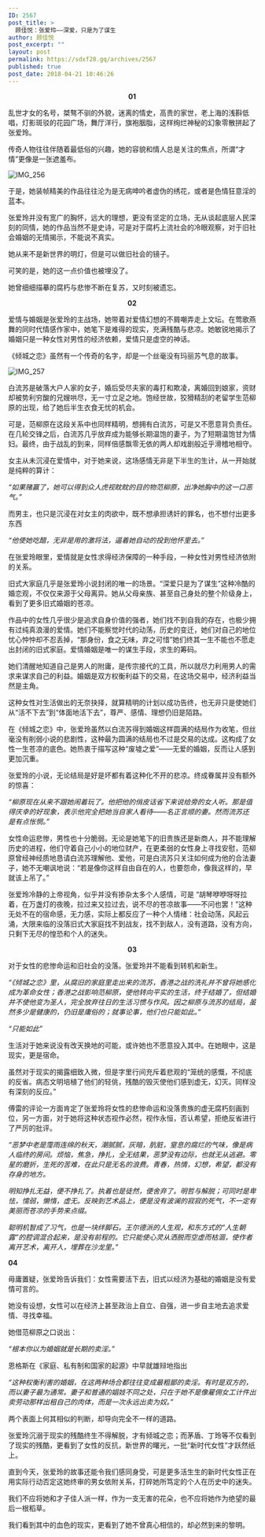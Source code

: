 ```yaml
---
ID: 2567
post_title: >
  顾佳悦：张爱玲——深爱，只是为了谋生
author: 顾佳悦
post_excerpt: ""
layout: post
permalink: https://sdxf28.gq/archives/2567
published: true
post_date: 2018-04-21 10:46:26
---
```

<p style="text-align: center;"><strong>01</strong></p>
乱世才女的名号，桀骜不驯的外貌，迷离的情史，高贵的家世，老上海的浅斟低唱，灯影斑驳的花园广场，舞厅洋行，旗袍胭脂，这样绚烂神秘的幻象零散拼起了张爱玲。

传奇人物往往伴随着最低俗的兴趣，她的容貌和情人总是关注的焦点，所谓“才情”更像是一张遮羞布。

<img class="wp-image-2569 aligncenter" src="https://sdxf26.gq/wp-content/uploads/2018/04/2018042110395310.jpeg" alt="IMG_256" />

于是，她装帧精美的作品往往沦为是无病呻吟者虚伪的绣花，或者是色情狂意淫的蓝本。

张爱玲并没有宽广的胸怀，远大的理想，更没有坚定的立场，无从谈起底层人民深刻的同情，她的作品当然不是史诗，可是对于腐朽上流社会的冷眼观察，对于旧社会婚姻的无情揭示，不能说不真实。

她从来不是新世界的明灯，但是可以做旧社会的镜子。

可笑的是，她的这一点价值也被埋没了。

她曾细细描摹的腐朽与悲惨不断在复苏，又时刻被遗忘。
<p style="text-align: center;"><strong>02</strong></p>
爱情与婚姻是张爱玲的主战场，她带着对爱情幻想的不屑嘲弄走上文坛。在莺歌燕舞的同时代情感作家中，她笔下是难得的现实，充满残酷与悲凉。她敏锐地揭示了婚姻只是一种女性对男性的经济依赖，爱情只是虚空的神话。

《倾城之恋》虽然有一个传奇的名字，却是一个丝毫没有玛丽苏气息的故事。

<img class="wp-image-2570 aligncenter" src="https://sdxf26.gq/wp-content/uploads/2018/04/2018042110395713.jpeg" alt="IMG_257" />

白流苏是破落大户人家的女子，婚后受尽夫家的毒打和欺凌，离婚回到娘家，资财却被势利穷酸的兄嫂哄尽，无一寸立足之地。饱经世故，狡猾精刮的老留学生范柳原的出现，给了她后半生衣食无忧的机会。

可是，范柳原在这段关系中也同样精明，想拥有白流苏，可是又不愿意背负责任。在几轮交锋之后，白流苏几乎放弃成为能够长期温饱的妻子，为了短期温饱甘为情妇。最终，由于战乱的到来，同样倍感飘零无依的两人却戏剧般近乎滑稽地相守。

女主从未沉浸在爱情中，对于她来说，这场感情无非是下半生的生计，从一开始就是纯粹的算计：

<em>“如果赌赢了，她可以得到众人虎视眈眈的目的物范柳原，出净她胸中的这一口恶气。”</em>

而男主，也只是沉浸在对女主的肉欲中，既不想承担诱奸的罪名，也不想付出更多东西

<em>“他使她吃醋，无非是用的激将法，逼着她自动的投到他怀里去。”</em>

在张爱玲眼里，爱情就是女性求得经济保障的一种手段，一种女性对男性经济依附的关系。

旧式大家庭几乎是张爱玲小说封闭的唯一的场景。“深爱只是为了谋生”这种冷酷的婚恋观，不仅仅来源于父母离异。她从父母亲族、甚至自己身处的整个阶级身上，看到了更多旧式婚姻的苍凉。

作品中的女性几乎很少是追求自身价值的强者，她们找不到自我的存在，也极少拥有过纯真浪漫的爱情。她们不能察觉时代的动荡，历史的变迁，她们对自己的地位忧心忡忡却不忍丢掉，“那身份，食之无味，弃之可惜”她们终其一生不能也不愿走出封闭的旧式家庭。爱情婚姻是唯一的谋生手段，求生的筹码。

她们清醒地知道自己是男人的附庸，是传宗接代的工具，所以就尽力利用男人的需求来谋求自己的利益。婚姻是双方权衡利益下的交易，在这场交易中，经济利益当然是主角。

这种女性对生活做出的无奈抉择，就算精明的计划以成功告终，也无非只是使她们从“活不下去”到“体面地活下去”，尊严、感情、理想仍旧是陌路。

在《倾城之恋》中，张爱玲虽然以白流苏得到婚姻这样圆满的结局作为收笔，但丝毫没有削弱小说的悲剧性，这种最为圆满的结局也不过是交易的达成。这构成了女性一生苍凉的底色。她热衷于描写这种“废墟之爱”——无爱的婚姻，反而让人感到更加沉重。

张爱玲的小说，无论结局是好是坏都有着这种化不开的悲凉。终成眷属并没有额外的惊喜：

<em>“柳原现在从来不跟她闹着玩了。他把他的俏皮话省下来说给旁的女人听。那是值得庆幸的好现象，表示他完全把她当自家人看待——名正言顺的妻。然而流苏还是有点怅惘。”</em>

女性命运悲惨，男性也十分脆弱。无论是她笔下的旧贵族还是新商人，并不能理解历史的进程，他们守着自己小小的地位财产，在更柔弱的女性身上寻找安慰，范柳原曾经神经质地恳请白流苏理解他、爱他，可是白流苏只关注如何成为他的合法妻子，她不无嘲讽地说：“若是像你这样自由自在的人，也要怨命，像我这样的，早就该上吊了。”

张爱玲冷静的上帝视角，似乎并没有掺杂太多个人感情，可是 “胡琴咿咿呀呀拉着，在万盏灯的夜晚，拉过来又拉过去，说不尽的苍凉故事——不问也罢！”这种无处不在的宿命感，无力感，实际上都反应了一种个人情绪：社会动荡，风起云涌，大限来临的没落旧式大家庭找不到战友，找不到敌人，没有道路，没有方向，只剩下无尽的惶恐和个人的迷失。
<p style="text-align: center;"><strong>03</strong></p>
对于女性的悲惨命运和旧社会的没落。张爱玲并不能看到转机和新生。

<em>“《倾城之恋》里，从腐旧的家庭里走出来的流苏，香港之战的洗礼并不曾将她感化成为革命女性；香港之战影响范柳原，使他转向平实的生活，终于结婚了，但结婚并不使他变为圣人，完全放弃往日的生活习惯与作风。因之柳原与流苏的结局，虽然多少是健康的，仍旧是庸俗的；就事论事，他们也只能如此。”</em>

<em>“只能如此”</em>

生活对于她来说没有改天换地的可能，或许她也不愿意投入其中。在她眼中，这是现实，更是宿命。

虽然对于现实的揭露细致入微，但是字里行间充斥着悲观的“笼统的感慨，不彻底的反省。病态文明培植了他们的轻佻，残酷的毁灭使他们感到虚无，幻灭。同样没有深刻的反应。”

傅雷的评论一方面肯定了张爱玲将女性的悲惨命运和没落贵族的虚无腐朽刻画到位，另一方面，对于她将这种状态视作必然，视作永恒，否认希望，拒绝反省进行了严厉的批评。

<em>“恶梦中老是霪雨连绵的秋天，潮腻腻，灰暗，肮脏，窒息的腐烂的气味，像是病人临终的房间。烦恼，焦急，挣扎，全无结果，恶梦没有边际，也就无从逃避。零星的磨折，生死的苦难，在此只是无名的浪费。青春，热情，幻想，希望，都没有存身的地方。</em>

<em> 明知挣扎无益，便不挣扎了。执着也是徒然，便舍弃了。明哲与解脱；可同时是卑怯，懦弱，懒惰，虚无。反映到艺术品上，便是没有波澜的寂寂的死气，不一定有美丽而苍凉的手势来点缀。</em>

<em>聪明机智成了习气，也是一块绊脚石。王尔德派的人生观，和东方式的“人生朝露”的腔调混合起来，是没有前程的。它只能使心灵从洒脱而空虚而枯涸，使作者离开艺术，离开人，埋葬在沙龙里。”</em>

<strong>04</strong>

毋庸置疑，张爱玲告诉我们：女性需要活下去，旧式以经济为基础的婚姻是没有爱情可言的。

她没有设想，女性可以在经济上甚至政治上自立、自强，进一步自主地去追求爱情、寻找幸福。

她借范柳原之口说出：

<em>“根本你以为婚姻就是长期的卖淫。”</em>

恩格斯在《家庭、私有制和国家的起源》中早就雄辩地指出

<em>“这种权衡利害的婚姻，在这两种场合都往往变成最粗鄙的卖淫。有时是双方的，而以妻子最为通常。妻子和普通的娼妓不同之处，只在于她不是像雇佣女工计件出卖劳动那样出租自己的肉体，而是一次永远出卖为奴。”</em>

两个表面上何其相似的判断，却导向完全不一样的道路。

张爱玲沉溺于现实的残酷终生不得解脱，才有倾城之恋；而茅盾、丁玲等不仅看到了现实的残酷，更看到了女性的反抗，新世界的曙光，一批“新时代女性”才跃然纸上。

直到今天，张爱玲的故事还能令我们感同身受，可是更多活生生的新时代女性正在用实际行动否定这她终审的男女依附关系，打碎她所笃定的个人在历史中的迷失。

我们不应将她和才子佳人派一样，作为一支无害的花朵，也不应将她作为绝望的最后一根稻草。

我们看到其中的血色的现实，更看到了她不曾真心相信的，却必然到来的黎明。